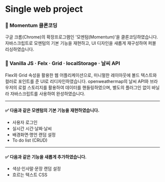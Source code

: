 # Single web project


### 📌 Momentum 클론코딩

구글 크롬(Chrome)의 확장프로그램인 '모멘텀(Momentum)'을 클론코딩하였습니다. 자바스크립트로 모멘텀의 기본 기능을 재현하고, UI 디자인을 새롭게 재구성하여 퍼블리싱하였습니다.


### 📝 Vanilla JS · Felx · Grid · localStorage · 날씨 API

Flex와 Grid 속성을 활용한 웹 어플리케이션으로, 미니멀한 레이아웃에 볼드 텍스트와 컬러로 포인트를 준 UI로 리디자인하였습니다. openweathermap의 날씨 API와 브라우저의 로컬 스토리지를 활용하여 데이터를 핸들링하였으며, 별도의 플러그인 없이 바닐라 자바스크립트를 사용하여 완성하였습니다.

----

#### ✅ 다음과 같은 모멘텀의 기본 기능을 재현하였습니다.
- 사용자 로그인
- 실시간 시간·날짜·날씨
- 배경화면·명언 랜덤 설정
- To do list (CRUD)

----

#### ✅ 다음과 같은 기능을 새롭게 추가하였습니다.
- 색상·인사말·문장 랜덤 설정
- 흐르는 텍스트 CSS
